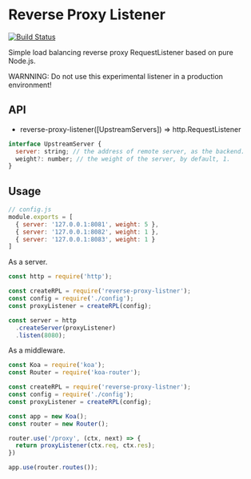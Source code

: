 # Reverse Proxy Listener

[![Build Status](https://travis-ci.org/Claude-Ray/node-reverse-proxy-listener.svg?branch=master)](https://travis-ci.org/Claude-Ray/node-reverse-proxy-listener)

Simple load balancing reverse proxy RequestListener based on pure Node.js.

WARNNING: Do not use this experimental listener in a production environment!

## API
- reverse-proxy-listener([UpstreamServers]) => http.RequestListener

```js
interface UpstreamServer {
  server: string; // the address of remote server, as the backend.
  weight?: number; // the weight of the server, by default, 1.
}
```

## Usage

```js
// config.js
module.exports = [
  { server: '127.0.0.1:8081', weight: 5 },
  { server: '127.0.0.1:8082', weight: 1 },
  { server: '127.0.0.1:8083', weight: 1 }
]
```

As a server.

```js
const http = require('http');

const createRPL = require('reverse-proxy-listner');
const config = require('./config');
const proxyListener = createRPL(config);

const server = http
  .createServer(proxyListener)
  .listen(8080);
```

As a middleware.

```js
const Koa = require('koa');
const Router = require('koa-router');

const createRPL = require('reverse-proxy-listner');
const config = require('./config');
const proxyListener = createRPL(config);

const app = new Koa();
const router = new Router();

router.use('/proxy', (ctx, next) => {
  return proxyListener(ctx.req, ctx.res);
})

app.use(router.routes());
```

